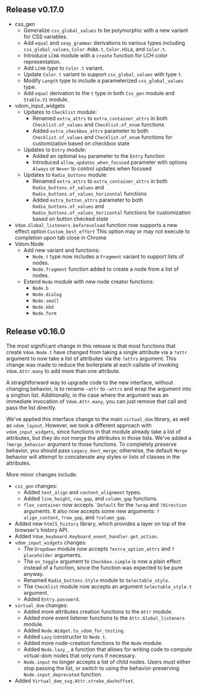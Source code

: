 ## Release v0.17.0
- css_gen 
  - Generalize `css_global_values` to be polymorphic with a new variant for CSS variables.
  - Add `equal` and `sexp_grammar` derivations to various types including
    `css_global_values`, `Color.RGBA.t`, `Color.HSLA`, and `Color.t`.
  - Introduce `LCHA` module with a `create` function for LCH color representation.
  - Add `LCHA` type to `Color.t` variant.
  - Update `Color.t` variant to support `css_global_values` with type `t`.
  - Modify `Length` type to include a parameterized `css_global_values` type.
  - Add `equal` derivation to the `t` type in both `Css_gen` module and `Stable.V1` module.
- vdom_input_widgets 
  - Updates to `Checklist` module:
    - Renamed `extra_attrs` to `extra_container_attrs` in both `Checklist.of_values` and
      `Checklist.of_enum` functions
    - Added `extra_checkbox_attrs` parameter to both `Checklist.of_values` and
      `Checklist.of_enum` functions for customization based on checkbox state
  - Updates to `Entry` module:
    - Added an optional `key` parameter to the `Entry` function
    - Introduced `allow_updates_when_focused` parameter with options `Always` or `Never`
      to control updates when focused
  - Updates to `Radio_buttons` module:
    - Renamed `extra_attrs` to `extra_container_attrs` in both `Radio_buttons.of_values`
      and `Radio_buttons.of_values_horizontal` functions
    - Added `extra_button_attrs` parameter to both `Radio_buttons.of_values` and
      `Radio_buttons.of_values_horizontal` functions for customization based on button
      checked state
- `Vdom.Global_listeners.beforeunload` function now supports a new effect option
  `Custom_best_effort` This option may or may not execute to completion upon tab close in
  Chrome
- Vdom.Node
  - Add new variant and functions:
    - `Node.t` type now includes a `Fragment` variant to support lists of nodes.
    - `Node.fragment` function added to create a node from a list of nodes.
  - Extend `Node` module with new node creator functions:
    - `Node.b`
    - `Node.dialog`
    - `Node.small`
    - `Node.kbd`
    - `Node.form`

## Release v0.16.0

The most significant change in this release is that most functions that create
`Vdom.Node.t` have changed from taking a single attribute via a `?attr`
argument to now take a list of attributes via the `?attrs` argument. This
change was made to reduce the boilerplate at each callsite of invoking
`Vdom.Attr.many` to add more than one attribute.

A straightforward way to upgrade code to the new interface, without changing
behavior, is to rename `~attr` to `~attrs` and wrap the argument into a
singlton list. Additionally, in the case where the argument was an immediate
invocation of `Vdom.Attr.many`, you can just remove that call and pass the list
directly.

We've applied this interface change to the main `virtual_dom` library, as well
as `vdom_layout`. However, we took a different approach with
`vdom_input_widgets`, since functions in that module already take a list of
attributes, but they do not merge the attributes in those lists. We've added a
`?merge_behavior` argument to those functions. To completely preserve behavior,
you should pass `Legacy_dont_merge`; otherwise, the default `Merge` behavior
will attempt to concatenate any styles or lists of classes in the attributes.

More minor changes include:

- `css_gen` changes:
  * Added `text_align` and `content_alignment` types.
  * Added `line_height`, `row_gap`, and `column_gap` functions.
  * `flex_container` now accepts `` `Default `` for the `?wrap` and
    `?direction` arguments. It also now accepts some new arguments:
    `?align_content`, `?row_gap`, and `?column_gap`.
- Added new `html5_history` library, which provides a layer on top of the
  browser's history API.
- Added `Vdom_keyboard.Keyboard_event_handler.get_action`.
- `vdom_input_widgets` changes:
  * The `Dropdown` module  now accepts `?extra_option_attrs` and `?placeholder` arguments.
  * The `on_toggle` argument to `Checkbox.simple` is now a plain effect instead
    of a function, since the function was expected to be pure anyway.
  * Renamed `Radio_buttons.Style` module to `Selectable_style`.
  * The `Checklist` module now accepts an argument `Selectable_style.t` argument.
  * Added `Entry.password`.
- `virtual_dom` changes:
  * Added more attributes creation functions to the `Attr` module.
  * Added more event listener functions to the `Attr.Global_listeners` module.
  * Added `Node.Widget.to_vdom_for_testing`.
  * Added `Lazy` constructor to `Node.t`.
  * Added more node-creation functions to the `Node` module.
  * Added `Node.lazy_`, a function that allows for writing code to compute
    virtual-dom nodes that only runs if necessary.
  * `Node.input` no longer accepts a list of child nodes. Users must either
    stop passing the list, or switch to using the behavior-preserving
    `Node.input_deprecated` function.
- Added `Virtual_dom_svg.Attr.stroke_dashoffset`.
